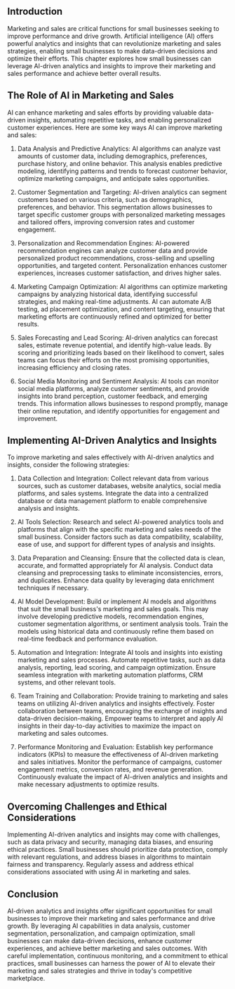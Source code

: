 

## Introduction

Marketing and sales are critical functions for small businesses seeking to improve performance and drive growth. Artificial intelligence (AI) offers powerful analytics and insights that can revolutionize marketing and sales strategies, enabling small businesses to make data-driven decisions and optimize their efforts. This chapter explores how small businesses can leverage AI-driven analytics and insights to improve their marketing and sales performance and achieve better overall results.

## The Role of AI in Marketing and Sales

AI can enhance marketing and sales efforts by providing valuable data-driven insights, automating repetitive tasks, and enabling personalized customer experiences. Here are some key ways AI can improve marketing and sales:

1. Data Analysis and Predictive Analytics: AI algorithms can analyze vast amounts of customer data, including demographics, preferences, purchase history, and online behavior. This analysis enables predictive modeling, identifying patterns and trends to forecast customer behavior, optimize marketing campaigns, and anticipate sales opportunities.
    
2. Customer Segmentation and Targeting: AI-driven analytics can segment customers based on various criteria, such as demographics, preferences, and behavior. This segmentation allows businesses to target specific customer groups with personalized marketing messages and tailored offers, improving conversion rates and customer engagement.
    
3. Personalization and Recommendation Engines: AI-powered recommendation engines can analyze customer data and provide personalized product recommendations, cross-selling and upselling opportunities, and targeted content. Personalization enhances customer experiences, increases customer satisfaction, and drives higher sales.
    
4. Marketing Campaign Optimization: AI algorithms can optimize marketing campaigns by analyzing historical data, identifying successful strategies, and making real-time adjustments. AI can automate A/B testing, ad placement optimization, and content targeting, ensuring that marketing efforts are continuously refined and optimized for better results.
    
5. Sales Forecasting and Lead Scoring: AI-driven analytics can forecast sales, estimate revenue potential, and identify high-value leads. By scoring and prioritizing leads based on their likelihood to convert, sales teams can focus their efforts on the most promising opportunities, increasing efficiency and closing rates.
    
6. Social Media Monitoring and Sentiment Analysis: AI tools can monitor social media platforms, analyze customer sentiments, and provide insights into brand perception, customer feedback, and emerging trends. This information allows businesses to respond promptly, manage their online reputation, and identify opportunities for engagement and improvement.
    

## Implementing AI-Driven Analytics and Insights

To improve marketing and sales effectively with AI-driven analytics and insights, consider the following strategies:

1. Data Collection and Integration: Collect relevant data from various sources, such as customer databases, website analytics, social media platforms, and sales systems. Integrate the data into a centralized database or data management platform to enable comprehensive analysis and insights.
    
2. AI Tools Selection: Research and select AI-powered analytics tools and platforms that align with the specific marketing and sales needs of the small business. Consider factors such as data compatibility, scalability, ease of use, and support for different types of analysis and insights.
    
3. Data Preparation and Cleansing: Ensure that the collected data is clean, accurate, and formatted appropriately for AI analysis. Conduct data cleansing and preprocessing tasks to eliminate inconsistencies, errors, and duplicates. Enhance data quality by leveraging data enrichment techniques if necessary.
    
4. AI Model Development: Build or implement AI models and algorithms that suit the small business's marketing and sales goals. This may involve developing predictive models, recommendation engines, customer segmentation algorithms, or sentiment analysis tools. Train the models using historical data and continuously refine them based on real-time feedback and performance evaluation.
    
5. Automation and Integration: Integrate AI tools and insights into existing marketing and sales processes. Automate repetitive tasks, such as data analysis, reporting, lead scoring, and campaign optimization. Ensure seamless integration with marketing automation platforms, CRM systems, and other relevant tools.
    
6. Team Training and Collaboration: Provide training to marketing and sales teams on utilizing AI-driven analytics and insights effectively. Foster collaboration between teams, encouraging the exchange of insights and data-driven decision-making. Empower teams to interpret and apply AI insights in their day-to-day activities to maximize the impact on marketing and sales outcomes.
    
7. Performance Monitoring and Evaluation: Establish key performance indicators (KPIs) to measure the effectiveness of AI-driven marketing and sales initiatives. Monitor the performance of campaigns, customer engagement metrics, conversion rates, and revenue generation. Continuously evaluate the impact of AI-driven analytics and insights and make necessary adjustments to optimize results.
    

## Overcoming Challenges and Ethical Considerations

Implementing AI-driven analytics and insights may come with challenges, such as data privacy and security, managing data biases, and ensuring ethical practices. Small businesses should prioritize data protection, comply with relevant regulations, and address biases in algorithms to maintain fairness and transparency. Regularly assess and address ethical considerations associated with using AI in marketing and sales.

## Conclusion

AI-driven analytics and insights offer significant opportunities for small businesses to improve their marketing and sales performance and drive growth. By leveraging AI capabilities in data analysis, customer segmentation, personalization, and campaign optimization, small businesses can make data-driven decisions, enhance customer experiences, and achieve better marketing and sales outcomes. With careful implementation, continuous monitoring, and a commitment to ethical practices, small businesses can harness the power of AI to elevate their marketing and sales strategies and thrive in today's competitive marketplace.
